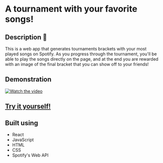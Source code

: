 # A tournament with your favorite songs!

## Description :fax:
This is a web app that generates tournaments brackets with your most played songs on Spotify. As you progress through the tournament, you'll be able to play the songs directly on the page, and at the end you are rewarded with an image of the final bracket that you can show off to your friends!

## Demonstration 

[![Watch the video](https://i.imgur.com/wkYyjui.png)](https://www.youtube.com/watch?v=IMyBgxkcuw4)

## [Try it yourself!](https://seigfrieds.github.io/spotify-madness/)

## Built using
- React
- JavaScript
- HTML
- CSS
- Spotify's Web API
